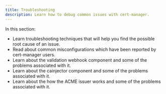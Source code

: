 ```yaml
---
title: Troubleshooting
description: Learn how to debug common issues with cert-manager.
---
```


In this section:

 * Learn troubleshooting techniques that will help you find the possible root cause of an issue.
 * Read about common misconfigurations which have been reported by cert-manager users.
 * Learn about the validation webhook component and some of the problems associated with it.
 * Learn about the cainjector component and some of the problems associated with it.
 * Learn about the how the ACME issuer works and some of the problems associated with it.
